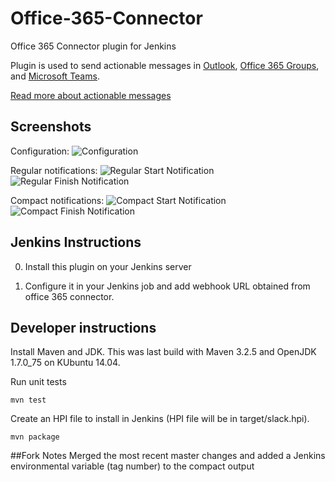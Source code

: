 # Office-365-Connector
Office 365 Connector plugin for Jenkins

Plugin is used to send actionable messages in [Outlook](http://outlook.com), [Office 365 Groups](https://support.office.com/en-us/article/Learn-about-Office-365-Groups-b565caa1-5c40-40ef-9915-60fdb2d97fa2), and [Microsoft Teams](https://products.office.com/en-us/microsoft-teams/group-chat-software).

[Read more about actionable messages](https://docs.microsoft.com/en-us/outlook/actionable-messages/)

## Screenshots

Configuration:
![Configuration](https://github.com/olegfeferman/office-365-connector-plugin/raw/master/.README/config.png)

Regular notifications:
![Regular Start Notification](https://github.com/olegfeferman/office-365-connector-plugin/raw/master/.README/regularStart.png)
![Regular Finish Notification](https://github.com/olegfeferman/office-365-connector-plugin/raw/master/.README/regularFinish.png)

Compact notifications:
![Compact Start Notification](https://github.com/olegfeferman/office-365-connector-plugin/raw/master/.README/compactStart.png)
![Compact Finish Notification](https://github.com/olegfeferman/office-365-connector-plugin/raw/master/.README/compactFinish.png)

## Jenkins Instructions

0. Install this plugin on your Jenkins server

0. Configure it in your Jenkins job and add webhook URL obtained from office 365 connector.

## Developer instructions
Install Maven and JDK. This was last build with Maven 3.2.5 and OpenJDK 1.7.0_75 on KUbuntu 14.04.

Run unit tests

`mvn test`

Create an HPI file to install in Jenkins (HPI file will be in target/slack.hpi).

`mvn package`

##Fork Notes
Merged the most recent master changes and added a Jenkins environmental variable (tag number) to the compact output